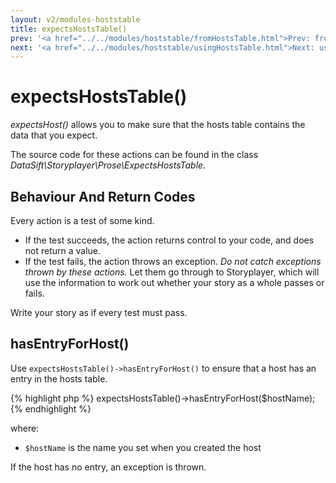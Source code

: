 ```yaml
---
layout: v2/modules-hoststable
title: expectsHostsTable()
prev: '<a href="../../modules/hoststable/fromHostsTable.html">Prev: fromHostsTable()</a>'
next: '<a href="../../modules/hoststable/usingHostsTable.html">Next: usingHostsTable()</a>'
---
```


# expectsHostsTable()

_expectsHost()_ allows you to make sure that the hosts table contains the data that you expect.

The source code for these actions can be found in the class _DataSift\Storyplayer\Prose\ExpectsHostsTable_.

## Behaviour And Return Codes

Every action is a test of some kind.

* If the test succeeds, the action returns control to your code, and does not return a value.
* If the test fails, the action throws an exception. _Do not catch exceptions thrown by these actions._ Let them go through to Storyplayer, which will use the information to work out whether your story as a whole passes or fails.

Write your story as if every test must pass.

## hasEntryForHost()

Use `expectsHostsTable()->hasEntryForHost()` to ensure that a host has an entry in the hosts table.

{% highlight php %}
expectsHostsTable()->hasEntryForHost($hostName);
{% endhighlight %}

where:

* `$hostName` is the name you set when you created the host

If the host has no entry, an exception is thrown.

